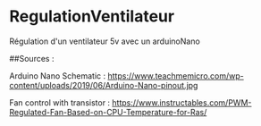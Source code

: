 # RegulationVentilateur
Régulation d'un ventilateur 5v avec un arduinoNano 


##Sources : 

Arduino Nano Schematic : https://www.teachmemicro.com/wp-content/uploads/2019/06/Arduino-Nano-pinout.jpg

Fan control with transistor : https://www.instructables.com/PWM-Regulated-Fan-Based-on-CPU-Temperature-for-Ras/